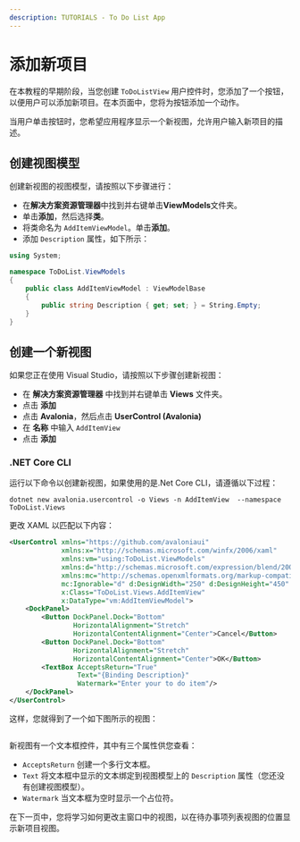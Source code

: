 ```yaml
---
description: TUTORIALS - To Do List App
---
```


# 添加新项目

在本教程的早期阶段，当您创建 `ToDoListView` 用户控件时，您添加了一个按钮，以便用户可以添加新项目。在本页面中，您将为按钮添加一个动作。

当用户单击按钮时，您希望应用程序显示一个新视图，允许用户输入新项目的描述。

## 创建视图模型

创建新视图的视图模型，请按照以下步骤进行：

- 在**解决方案资源管理器**中找到并右键单击**ViewModels**文件夹。
- 单击**添加**，然后选择**类**。
- 将类命名为 `AddItemViewModel`。单击**添加**。
- 添加 `Description` 属性，如下所示：

```csharp
using System;

namespace ToDoList.ViewModels
{
    public class AddItemViewModel : ViewModelBase
    {
        public string Description { get; set; } = String.Empty;
    }
}
```

## 创建一个新视图

如果您正在使用 Visual Studio，请按照以下步骤创建新视图：

- 在 **解决方案资源管理器** 中找到并右键单击 **Views** 文件夹。
- 点击 **添加**
- 点击 **Avalonia**，然后点击 **UserControl (Avalonia)**
- 在 **名称** 中输入 `AddItemView`
- 点击 **添加**

### .NET Core CLI

运行以下命令以创建新视图，如果使用的是.Net Core CLI，请遵循以下过程：

```
dotnet new avalonia.usercontrol -o Views -n AddItemView  --namespace ToDoList.Views
```

更改 XAML 以匹配以下内容：

```xml
<UserControl xmlns="https://github.com/avaloniaui"
             xmlns:x="http://schemas.microsoft.com/winfx/2006/xaml"
             xmlns:vm="using:ToDoList.ViewModels"
             xmlns:d="http://schemas.microsoft.com/expression/blend/2008"
             xmlns:mc="http://schemas.openxmlformats.org/markup-compatibility/2006"
             mc:Ignorable="d" d:DesignWidth="250" d:DesignHeight="450"
             x:Class="ToDoList.Views.AddItemView"
             x:DataType="vm:AddItemViewModel">
    <DockPanel>
        <Button DockPanel.Dock="Bottom"
                HorizontalAlignment="Stretch"
                HorizontalContentAlignment="Center">Cancel</Button>
        <Button DockPanel.Dock="Bottom"
                HorizontalAlignment="Stretch"
                HorizontalContentAlignment="Center">OK</Button>
        <TextBox AcceptsReturn="True"
                 Text="{Binding Description}"
                 Watermark="Enter your to do item"/>
    </DockPanel>
</UserControl>
```

这样，您就得到了一个如下图所示的视图：

<div style={{textAlign: 'center'}}>
  <img src="/img/gitbook-import/assets/image (44).png" alt=""/>
</div>

新视图有一个文本框控件，其中有三个属性供您查看：

* `AcceptsReturn` 创建一个多行文本框。
* `Text` 将文本框中显示的文本绑定到视图模型上的 `Description` 属性（您还没有创建视图模型）。
* `Watermark` 当文本框为空时显示一个占位符。

在下一页中，您将学习如何更改主窗口中的视图，以在待办事项列表视图的位置显示新项目视图。
